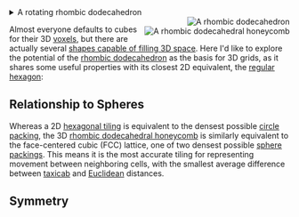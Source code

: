 <details><summary>A rotating rhombic dodecahedron</summary>

<img title="A rotating rhombic dodecahedron" alt="A rotating rhombic dodecahedron" src=https://upload.wikimedia.org/wikipedia/commons/a/a1/Rhombicdodecahedron.gif>

![A rotating rhombic dodecahedron](https://upload.wikimedia.org/wikipedia/commons/a/a1/Rhombicdodecahedron.gif)

</details>

<img title="A rhombic dodecahedron" alt="A rhombic dodecahedron" style=float:right src=https://upload.wikimedia.org/wikipedia/commons/thumb/6/62/Rhombic_dodecahedron_4color.png/288px-Rhombic_dodecahedron_4color.png>

<img title="A rhombic dodecahedral honeycomb" alt="A rhombic dodecahedral honeycomb" style=float:right;clear:right src=https://upload.wikimedia.org/wikipedia/commons/thumb/d/d9/Rhombic_dodecahedra.png/240px-Rhombic_dodecahedra.png>

Almost everyone defaults to cubes for their 3D [voxels](https://en.wikipedia.org/wiki/Voxel#Computer_games),
but there are actually several [shapes capable of filling 3D space](https://en.wikipedia.org/wiki/Honeycomb_(geometry)#Space-filling_polyhedra).
Here I'd like to explore the potential of the [rhombic dodecahedron](https://en.wikipedia.org/wiki/Rhombic_dodecahedron)
as the basis for 3D grids, as it shares some useful properties with its closest 2D equivalent, the [regular hexagon](https://en.wikipedia.org/wiki/Hexagon#Regular_hexagon):
## Relationship to Spheres
Whereas a 2D [hexagonal tiling](https://en.wikipedia.org/wiki/Hexagonal_tiling#Circle_packing)
is equivalent to the densest possible [circle packing](https://en.wikipedia.org/wiki/Circle_packing#Densest_packing),
the 3D [rhombic dodecahedral honeycomb](https://en.wikipedia.org/wiki/Rhombic_dodecahedral_honeycomb)
is similarly equivalent to the face-centered cubic (FCC) lattice, one of two densest possible [sphere packings](https://en.wikipedia.org/wiki/Close-packing_of_equal_spheres#Cannonball_problem).
This means it is the most accurate tiling for representing movement between neighboring cells, with the smallest average difference between [taxicab](https://en.wikipedia.org/wiki/Taxicab_geometry)
and [Euclidean](https://en.wikipedia.org/wiki/Euclidean_distance) distances.
## Symmetry
